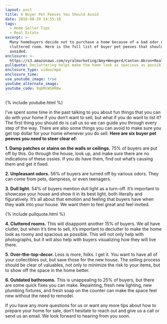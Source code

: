 ```yaml
---
layout: post
title: 6 Buyer Pet Peeves You Should Avoid
date: 2018-08-29 14:55:18
tags:
  - Home Seller Tips
  - Real Estate
excerpt: >-
  Many homebuyers decide not to purchase a home because of a bad odor or a
  cluttered room. Here is the full list of buyer pet peeves that should be
  avoided.
enclosure: >-
  https://s3.amazonaws.com/vyralmarketing/Amy+Wengerd/Canton-Akron+Real+Estate+Agent-+6+Buyer+Pet+Peeves+to+Avoid+When+Selling+Your+Home.mp4
pullquote: Decluttering helps make the home look as spacious as possible.
enclosure_type: video/mp4
enclosure_time:
use_youtube_image: true
youtube_alternate_image:
youtube_code: 9qbMcW5HR8w
---
```


{% include youtube.html %}

I’ve spent some time in the past talking to you about fun things that you can do with your home if you don’t want to sell, but what if you do want to list it? The first thing you should do is call us so we can guide you through every step of the way. There are also some things you can avoid to make sure you get top dollar for your home whenever you do sell. **Here are six buyer pet peeves you need to steer clear of:**

**1. Damp patches or stains on the walls or ceilings.** 75% of buyers are put off by this. Go through the house, look up, and make sure there are no indications of these ossies. If you do have them, find out what’s causing them and get it fixed.

**2. Unpleasant odors.** 56% of buyers are turned off by various odors. They can come from pets, dampness, or even teenagers.

**3. Dull light.** 54% of buyers mention dull light as a turn-off. It’s important to showcase your house and show it in its best light, both literally and figuratively. It’s all about that emotion and feeling that buyers have when they walk into your house. We want them to feel great and feel invited.

{% include pullquote.html %}

**4. Cluttered rooms.** This will disappoint another 15% of buyers. We all have clutter, but when it’s time to sell, it’s important to declutter to make the home look as roomy and spacious as possible. This will not only help with photographs, but it will also help with buyers visualizing how they will live there.

**5. Over-the-top-decor.** Less is more, folks. I get it. You want to have all of your collectibles out, but save those for the new house. The selling process should be clear of valuables, not only to minimize the risk to your items, but to show off the space in the home better.

**6. Outdated bathrooms.** This is unappealing to 25% of buyers, but there are some quick fixes you can make. Repainting, fresh new lighting, new plumbing fixtures, and fresh soap on the counter can make the space feel new without the need to remodel.

If you have any more questions for us or want any more tips about how to prepare your home for sale, don’t hesitate to reach out and give us a call or send us an email. We look forward to hearing from you soon.